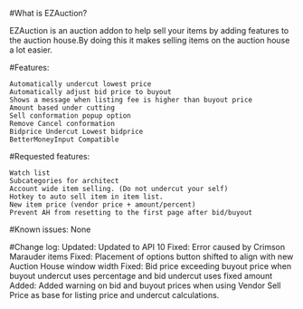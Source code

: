 #What is EZAuction?

EZAuction is an auction addon to help sell your items by adding features to the auction house.By doing this it makes selling items on the auction house a lot easier.

#Features:

    Automatically undercut lowest price
    Automatically adjust bid price to buyout
    Shows a message when listing fee is higher than buyout price
    Amount based under cutting
    Sell conformation popup option
    Remove Cancel conformation
    Bidprice Undercut Lowest bidprice
    BetterMoneyInput Compatible

#Requested features:

    Watch list
    Subcategories for architect
    Account wide item selling. (Do not undercut your self)
    Hotkey to auto sell item in item list.
    New item price (vendor price + amount/percent)
    Prevent AH from resetting to the first page after bid/buyout

#Known issues:
    None 

#Change log:
    Updated: Updated to API 10
    Fixed: Error caused by Crimson Marauder items
    Fixed: Placement of options button shifted to align with new Auction House window width
    Fixed: Bid price exceeding buyout price when buyout undercut uses percentage and bid undercut uses fixed amount
    Added: Added warning on bid and buyout prices when using Vendor Sell Price as base for listing price and undercut calculations.
